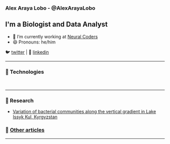 ### Alex Araya Lobo - @AlexArayaLobo

## I'm a Biologist and Data Analyst


- 🔭 I’m currently working at [Neural Coders][website]
- 😄 Pronouns: he/him


🐦 [twitter][twitter] |  👔 [linkedin][linkedin]

[twitter]: https://twitter.com/alexaraya_27
[linkedin]: https://www.linkedin.com/in/alex-araya-lobo-184b6b196/


---

### 🚀 Technologies


<br/>

---

### 📝 Research

- [Variation of bacterial communities along the vertical gradient in Lake Issyk Kul, Kyrgyzstan](https://www.biorxiv.org/content/10.1101/864355v1)


### 📌 [Other articles][articles]

---

<!-- LINKS -->
[website]: https://neuralcoders.com/
[articles]: https://neuralcoders.com/public/Articles/articles.html




